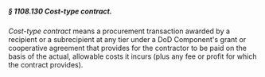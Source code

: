 ##### § 1108.130 Cost-type contract. #####

*Cost-type contract* means a procurement transaction awarded by a recipient or a subrecipient at any tier under a DoD Component's grant or cooperative agreement that provides for the contractor to be paid on the basis of the actual, allowable costs it incurs (plus any fee or profit for which the contract provides).